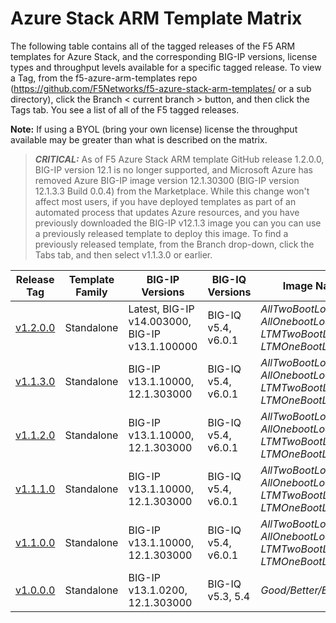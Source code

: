 # Azure Stack ARM Template Matrix

The following table contains all of the tagged releases of the F5 ARM templates for Azure Stack, and the corresponding BIG-IP versions, license types and throughput levels available for a specific tagged release.  To view a Tag, from the f5-azure-arm-templates repo (https://github.com/F5Networks/f5-azure-stack-arm-templates/ or a sub directory), click the Branch < current branch > button, and then click the Tags tab.  You see a list of all of the F5 tagged releases.

**Note:** If using a BYOL (bring your own license) license the throughput available may be greater than what is described on the matrix.

> **_CRITICAL:_**  As of F5 Azure Stack ARM template GitHub release 1.2.0.0, BIG-IP version 12.1 is no longer supported, and Microsoft Azure has removed Azure BIG-IP image version 12.1.30300 (BIG-IP version 12.1.3.3 Build 0.0.4) from the Marketplace. While this change won't affect most users, if you have deployed templates as part of an automated process that updates Azure resources, and you have previously downloaded the BIG-IP v12.1.3 image you can you can use a previously released template to deploy this image.  To find a previously released template, from the Branch drop-down, click the Tabs tab, and then select v1.1.3.0 or earlier.

| Release Tag | Template Family | BIG-IP Versions | BIG-IQ Versions | Image Names |
| --- | --- | --- | --- | --- |
| [v1.2.0.0](https://github.com/F5Networks/f5-azure-stack-arm-templates/releases/tag/v1.2.0.0) | Standalone | Latest, BIG-IP v14.003000, BIG-IP v13.1.100000 | BIG-IQ v5.4, v6.0.1 | *AllTwoBootLocations, AllOnebootLocation, LTMTwoBootLocations, LTMOneBootLocation* |
| [v1.1.3.0](https://github.com/F5Networks/f5-azure-stack-arm-templates/releases/tag/v1.1.2.0) | Standalone | BIG-IP v13.1.10000, 12.1.303000 | BIG-IQ v5.4, v6.0.1 | *AllTwoBootLocations, AllOnebootLocation, LTMTwoBootLocations, LTMOneBootLocation* |
| [v1.1.2.0](https://github.com/F5Networks/f5-azure-stack-arm-templates/releases/tag/v1.1.2.0) | Standalone | BIG-IP v13.1.10000, 12.1.303000 | BIG-IQ v5.4, v6.0.1 | *AllTwoBootLocations, AllOnebootLocation, LTMTwoBootLocations, LTMOneBootLocation* |
| [v1.1.1.0](https://github.com/F5Networks/f5-azure-stack-arm-templates/releases/tag/v1.1.1.0) | Standalone | BIG-IP v13.1.10000, 12.1.303000 | BIG-IQ v5.4, v6.0.1 | *AllTwoBootLocations, AllOnebootLocation, LTMTwoBootLocations, LTMOneBootLocation* |
| [v1.1.0.0](https://github.com/F5Networks/f5-azure-stack-arm-templates/releases/tag/v1.1.0.0) | Standalone | BIG-IP v13.1.10000, 12.1.303000 | BIG-IQ v5.4, v6.0.1 | *AllTwoBootLocations, AllOnebootLocation, LTMTwoBootLocations, LTMOneBootLocation* |
| [v1.0.0.0](https://github.com/F5Networks/f5-azure-stack-arm-templates/releases/tag/v1.0.0.0) | Standalone | BIG-IP v13.1.0200, 12.1.303000 | BIG-IQ v5.3, 5.4 | *Good/Better/Best* |
